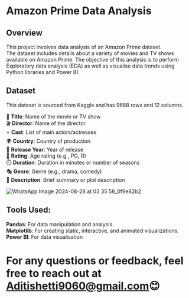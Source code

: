 # **Amazon Prime Data Analysis**

## **Overview**   
This project involves data analysis of an Amazon Prime dataset.   
The dataset includes details about a variety of movies and TV shows available on Amazon Prime. The objective of this analysis is to perform Exploratory data analysis
(EDA) as well as visualise data trends using Python libraries and Power BI.

## **Dataset**   
This dataset is sourced from Kaggle and has 9668 rows and 12 columns.  

🎥 **Title**: Name of the movie or TV show  
🎬 **Director**: Name of the director  
⭐ **Cast**: List of main actors/actresses  
🌍 **Country**: Country of production  
📅 **Release Year**: Year of release  
🔞 **Rating**: Age rating (e.g., PG, R)  
⏱️ **Duration**: Duration in minutes or number of seasons  
🎭 **Genre**: Genre (e.g., drama, comedy)  
📝 **Description**: Brief summary or plot description   

![WhatsApp Image 2024-08-28 at 03 35 58_0f9e82b2](https://github.com/user-attachments/assets/538594dc-e1b5-43b1-80f2-44de3d87f961)


## **Tools Used**:  
**Pandas**: For data manipulation and analysis.  
**Matplotlib**: For creating static, interactive, and animated visualizations.  
**Power BI**: For data visualisation

# For any questions or feedback, feel free to reach out at Aditishetti9060@gmail.com😊  
